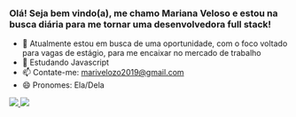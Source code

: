 ### Olá! Seja bem vindo(a), me chamo Mariana Veloso e estou na busca diária para me tornar uma desenvolvedora full stack!

- 🔭 Atualmente estou em busca de uma oportunidade, com o foco voltado para vagas de estágio, para me encaixar no mercado de trabalho
- 🌱 Estudando Javascript
- 📫 Contate-me: marivelozo2019@gmail.com
- 😄 Pronomes: Ela/Dela

<div>
  <a href = "https://github.com/Marih2210"/>
  <img src = "https://github-readme-stats.vercel.app/api?username=Marih2210&count_private=true&show_icons=true&theme=tokyonight"/>
  <img src = "https://github-readme-stats.vercel.app/api/top-langs/?username=Marih2210&layout=compact&theme=tokyonight"/>
</div>

<div>

</div>

##

<div>

</div>



